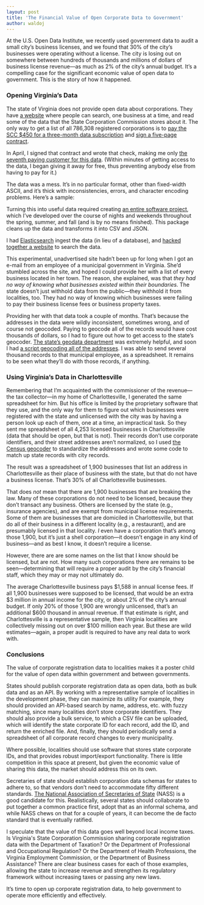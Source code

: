 ```yaml
---
layout: post
title: 'The Financial Value of Open Corporate Data to Government'
author: waldoj
---
```


At the U.S. Open Data Institute, we recently used government data to audit a small city’s business licenses, and we found that 30% of the city’s businesses were operating without a license. The city is losing out on somewhere between hundreds of thousands and millions of dollars of business license revenue—as much as 2% of the city’s annual budget. It’s a compelling case for the significant economic value of open data to government. This is the story of how it happened.

### Opening Virginia’s Data

The state of Virginia does not provide open data about corporations. They have [a website](https://sccefile.scc.virginia.gov/Find/Business) where people can search, one business at a time, and read some of the data that the State Corporation Commission stores about it. The only way to get a list of all 786,308 registered corporations is to [pay the SCC $450 for a three-month data subscription](http://www.scc.virginia.gov/clk/purch.aspx) and [sign a five-page contract](http://www.scc.virginia.gov/clk/files/sale.doc).

In April, I signed that contract and wrote that check, making me only [the seventh paying customer for this data](https://gist.github.com/waldoj/8836935). (Within minutes of getting access to the data, I began giving it away for free, thus preventing anybody else from having to pay for it.)

The data was a mess. It’s in no particular format, other than fixed-width ASCII, and it’s thick with inconsistencies, errors, and character encoding problems. Here’s a sample:

<script src="https://gist.github.com/waldoj/c02bfae33ae498ba451c.js"></script>

Turning this into useful data required creating [an entire software project](https://github.com/openva/crump/), which I’ve developed over the course of nights and weekends throughout the spring, summer, and fall (and is by no means finished). This package cleans up the data and transforms it into CSV and JSON.

I had [Elasticsearch](http://www.elasticsearch.org/) ingest the data (in lieu of a database), and [hacked together a website](https://vabusinesses.org/) to search the data.

This experimental, unadvertised site hadn’t been up for long when I got an e-mail from an employee of a municipal government in Virginia. She’d stumbled across the site, and hoped I could provide her with a list of every business located in her town. The reason, she explained, was that _they had no way of knowing what businesses existed within their boundaries._ The state doesn’t just withhold data from the public—they withhold it from localities, too. They had no way of knowing which businesses were failing to pay their business license fees or business property taxes.

Providing her with that data took a couple of months. That’s because the addresses in the data were wildly inconsistent, sometimes wrong, and of course not geocoded. Paying to geocode all of the records would have cost thousands of dollars, so I had to figure out how to get access to the state’s geocoder. [The state’s geodata department](http://www.vita.virginia.gov/isp/default.aspx?id=8404) was extremely helpful, and soon I had [a script geocoding all of the addresses](https://github.com/openva/crump/blob/master/geocode). I was able to send several thousand records to that municipal employee, as a spreadsheet. It remains to be seen what they’ll do with those records, if anything.

### Using Virginia’s Data in Charlottesville

Remembering that I’m acquainted with the commissioner of the revenue—the tax collector—in my home of Charlottesville, I generated the same spreadsheet for him. But his office is limited by the proprietary software that they use, and the only way for them to figure out which businesses were registered with the state and unlicensed with the city was by having a person look up each of them, one at a time, an impractical task. So they sent me spreadsheet of all 4,253 licensed businesses in Charlottesville (data that should be open, but that is not). Their records don’t use corporate identifiers, and their street addresses aren’t normalized, so I used [the Census geocoder](http://geocoding.geo.census.gov/geocoder/) to standardize the addresses and wrote some code to match up state records with city records.

The result was a spreadsheet of 1,900 businesses that list an address in Charlottesville as their place of business with the state, but that do not have a business license. That’s 30% of all Charlottesville businesses.

That does _not_ mean that there are 1,900 businesses that are breaking the law. Many of these corporations do not need to be licensed, because they don’t transact any business. Others are licensed by the state (e.g., insurance agencies), and are exempt from municipal license requirements. Some of them are businesses that are domiciled in Charlottesville, but that do all of their business in a different locality (e.g., a restaurant), and are presumably licensed in that locality. _I_ even have a corporation that’s among those 1,900, but it’s just a shell corporation—it doesn’t engage in any kind of business—and as best I know, it doesn’t require a license.

However, there are are some names on the list that I know should be licensed, but are not. How many such corporations there are remains to be seen—determining that will require a proper audit by the city’s financial staff, which they may or may not ultimately do.

The average Charlottesville business pays $1,588 in annual license fees. If all 1,900 businesses were supposed to be licensed, that would be an extra $3 million in annual income for the city, or about 2% of the city’s annual budget. If only 20% of those 1,900 are wrongly unlicensed, that’s an additional $600 thousand in annual revenue. If that estimate is right, and Charlottesville is a representative sample, then Virginia localities are collectively missing out on over $100 million each year. But these are wild estimates—again, a proper audit is required to have any real data to work with.

### Conclusions

The value of corporate registration data to localities makes it a poster child for the value of open data within government and between governments.

States should publish corporate registration data as open data, both as bulk data and as an API. By working with a representative sample of localities in the development phase, they can maximize its utility For example, they should provided an API-based search by name, address, etc. with fuzzy matching, since many localities don’t store corporate identifiers. They should also provide a bulk service, to which a CSV file can be uploaded, which will identify the state corporate ID for each record, add the ID, and return the enriched file. And, finally, they should periodically send a spreadsheet of all corporate record changes to every municipality.

Where possible, localities should use software that stores state corporate IDs, and that provides robust import/export functionality. There is little competition in this space at present, but given the economic value of sharing this data, the market should address this on its own.

Secretaries of state should establish corporation data schemas for states to adhere to, so that vendors don’t need to accommodate fifty different standards. [The National Association of Secretaries of State](http://www.nass.org/) (NASS) is a good candidate for this. Realistically, several states should collaborate to put together a common practice first, adopt that as an informal schema, and while NASS chews on that for a couple of years, it can become the de facto standard that is eventually ratified.

I speculate that the value of this data goes well beyond local income taxes. Is Virginia's State Corporation Commission sharing corporate registration data with the Department of Taxation? Or the Department of Professional and Occupational Regulation? Or the Department of Health Professions, the Virginia Employment Commission, or the Department of Business Assistance? There are clear business cases for each of those examples, allowing the state to increase revenue and strengthen its regulatory framework without increasing taxes or passing any new laws.

It’s time to open up corporate registration data, to help government to operate more efficiently and effectively.
